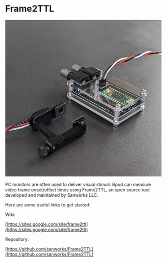 # Frame2TTL
<img src="../../images/frame2ttl.jpg" alt="drawing" width="500"/>

PC monitors are often used to deliver visual stimuli. Bpod can measure video frame onset/offset times using Frame2TTL, an open source tool developed and maintained by Sanworks LLC.

Here are some useful links to get started:

Wiki:

[https://sites.google.com/site/frame2ttl](https://sites.google.com/site/frame2ttl)

Repository:

[https://github.com/sanworks/Frame2TTL](https://github.com/sanworks/Frame2TTL)
